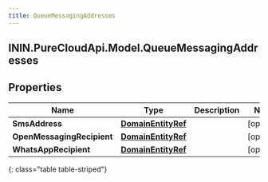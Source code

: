 ```yaml
---
title: QueueMessagingAddresses
---
```

## ININ.PureCloudApi.Model.QueueMessagingAddresses

## Properties

|Name | Type | Description | Notes|
|------------ | ------------- | ------------- | -------------|
| **SmsAddress** | [**DomainEntityRef**](DomainEntityRef.html) |  | [optional] |
| **OpenMessagingRecipient** | [**DomainEntityRef**](DomainEntityRef.html) |  | [optional] |
| **WhatsAppRecipient** | [**DomainEntityRef**](DomainEntityRef.html) |  | [optional] |
{: class="table table-striped"}


